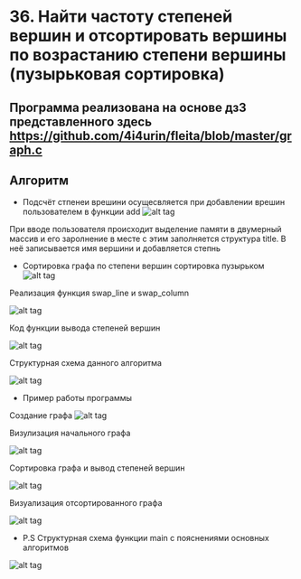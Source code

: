 **36.	Найти частоту степеней вершин и отсортировать вершины по возрастанию степени вершины (пузырьковая сортировка)**
=====================================================================================================================
Программа реализована на основе дз3 представленного здесь https://github.com/4i4urin/fleita/blob/master/graph.c
-------------------------
**Алгоритм**
-----------------------------------------
* Подсчёт стпенеи врешини осущесвляется при добавлении врешин пользователем в функции add
![alt tag](https://github.com/4i4urin/fleita/blob/master/dz_4/add%20(2).png "лол")

При вводе пользователя происходит выделение памяти в двумерный массив и его заролнение в месте с этим заполняется структура title.
В неё записывается имя вершини и добавляется степнь

* Сортировка графа по степени вершин сортировка пузырьком
![alt tag](https://github.com/4i4urin/fleita/blob/master/dz_4/sort_graph.jpg "Да да это код с гитхаба")

Реализация функция swap_line и swap_column 

![alt tag](https://github.com/4i4urin/fleita/blob/master/dz_4/swap.png "Как будто самому сложно файл открыть")

Код функции вывода степеней вершин

![alt tag](https://github.com/4i4urin/fleita/blob/master/dz_4/list.png "Файл frequincy_graph.c если что")

Структурная схема данного алгоритма

![alt tag](https://github.com/4i4urin/fleita/blob/master/dz_4/sort_graph_2.png "Структурная схема и всё. Без мам пап и кредитов")

* Пример работы программы

Создание графа
![alt tag](https://github.com/4i4urin/fleita/blob/master/dz_4/input_graph.png "Код работает вот это прикол")

Визулизация начального графа

![alt tag](https://github.com/4i4urin/fleita/blob/master/dz_4/visualization_1.png "Ля какой")

Сортировка графа и вывод степеней вершин

![alt tag](https://github.com/4i4urin/fleita/blob/master/dz_4/sorting.png "Вот это цифры!!!1!")

Визуализация отсортированного графа

![alt tag](https://github.com/4i4urin/fleita/blob/master/dz_4/visualization_2.png "Красивый как горы на кавказе")

* P.S Структурная схема функции main с пояснениями основных алгоритмов

![alt tag](https://github.com/4i4urin/fleita/blob/master/dz_4/Main(kek).png "Не зря же делал")





